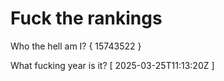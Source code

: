 # Fuck the rankings

Who the hell am I?
{ 15743522 }

What fucking year is it?
[ 2025-03-25T11:13:20Z ]
